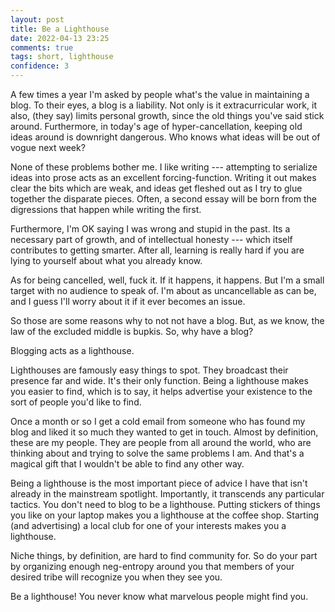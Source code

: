 ```yaml
---
layout: post
title: Be a Lighthouse
date: 2022-04-13 23:25
comments: true
tags: short, lighthouse
confidence: 3
---
```


A few times a year I'm asked by people what's the value in maintaining a blog.
To their eyes, a blog is a liability. Not only is it extracurricular work, it
also, (they say) limits personal growth, since the old things you've said stick
around. Furthermore, in today's age of hyper-cancellation, keeping old ideas
around is downright dangerous. Who knows what ideas will be out of vogue next
week?

None of these problems bother me. I like writing --- attempting to serialize
ideas into prose acts as an excellent forcing-function. Writing it out makes
clear the bits which are weak, and ideas get fleshed out as I try to glue
together the disparate pieces. Often, a second essay will be born from the
digressions that happen while writing the first.

Furthermore, I'm OK saying I was wrong and stupid in the past. Its a necessary
part of growth, and of intellectual honesty --- which itself contributes to
getting smarter. After all, learning is really hard if you are lying to yourself
about what you already know.

As for being cancelled, well, fuck it. If it happens, it happens. But I'm a
small target with no audience to speak of. I'm about as uncancellable as can
be, and I guess I'll worry about it if it ever becomes an issue.

So those are some reasons why to not not have a blog. But, as we know, the law
of the excluded middle is bupkis. So, why have a blog?

Blogging acts as a lighthouse.

Lighthouses are famously easy things to spot. They broadcast their presence far
and wide. It's their only function. Being a lighthouse makes you easier to find,
which is to say, it helps advertise your existence to the sort of people you'd
like to find.

Once a month or so I get a cold email from someone who has found my blog and
liked it so much they wanted to get in touch. Almost by definition, these are my
people. They are people from all around the world, who are thinking about and
trying to solve the same problems I am. And that's a magical gift that I
wouldn't be able to find any other way.

Being a lighthouse is the most important piece of advice I have that isn't
already in the mainstream spotlight. Importantly, it transcends any particular
tactics. You don't need to blog to be a lighthouse. Putting stickers of things
you like on your laptop makes you a lighthouse at the coffee shop. Starting (and
advertising) a local club for one of your interests makes you a lighthouse.

Niche things, by definition, are hard to find community for. So do your part by
organizing enough neg-entropy around you that members of your desired tribe will
recognize you when they see you.

Be a lighthouse! You never know what marvelous people might find you.

